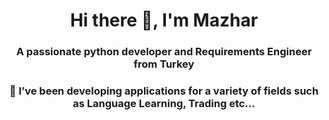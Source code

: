 <!--
**MazharUmutYilmaz/MazharUmutYilmaz** is a ✨ _special_ ✨ repository because its `README.md` (this file) appears on your GitHub profile.

Here are some ideas to get you started:

-   currently working on ...
- 🌱 I’m currently learning ...
- 👯 I’m looking to collaborate on ...
- 🤔 I’m looking for help with ...
- 💬 Ask me about ...
- 📫 How to reach me: ...
- 😄 Pronouns: ...
- ⚡ Fun fact: ...
-->
<h1 align="center">Hi there 👋, I'm Mazhar</h1>
<h3 align="center">A passionate python developer and Requirements Engineer from Turkey</h3>
<h3 align="center">🔭 I’ve been developing applications for a variety of fields such as Language Learning, Trading etc...</h3>

